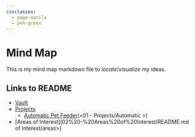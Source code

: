 ```yaml
---
cssclasses:
  - page-manila
  - pen-green
---
```

# Mind Map
This is my mind map markdown file to *locate*/*visualize* my ideas. 

## Links to README
- [Vault](<--- Vault ---/README.md>)
- [Projects](<01 - Projects/README.md>)
	- [Automatic Pet Feeder]()(<01 - Projects/Automatic >)
- [Areas of Interest](02%20-%20Areas%20of%20Interest/README.md of Interest/areas>)

